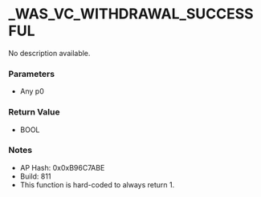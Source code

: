 # _WAS_VC_WITHDRAWAL_SUCCESSFUL

No description available.

### Parameters
* Any p0

### Return Value
* BOOL

### Notes
* AP Hash: 0x0xB96C7ABE
* Build: 811
* This function is hard-coded to always return 1.

